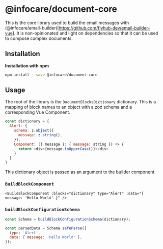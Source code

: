 # @infocare/document-core

This is the core library used to build the email messages with (@infocare/email-builder)[https://github.com/flyhub-dev/email-builder-vue]. It is non-opinionated and light on dependencies so that it can be used to compose complex documents.

## Installation

**Installation with npm**

```bash
npm install --save @infocare/document-core
```

## Usage

The root of the library is the `DocumentBlocksDictionary` dictionary. This is a mapping of block names to an object with a zod schema and a corresponding Vue Component.

```js
const dictionary = {
  Alert: {
    schema: z.object({
      message: z.string(),
    }),
    Component: ({ message }: { message: string }) => {
      return <div>{message.toUpperCase()}</div>
    }
  }
}
```

This dictionary object is passed as an argument to the builder component.

### `BuildBlockComponent`

```vue
<BuildBlockComponent :blocks="dictionary" type="Alert" :data="{ message: 'Hello World' }" />
```

### `buildBlockConfigurationSchema`

```js
const Schema = buildBlockConfigurationSchema(dictionary);

const parsedData = Schema.safeParse({
  type: 'Alert',
  data: { message: 'Hello World' },
});
```
